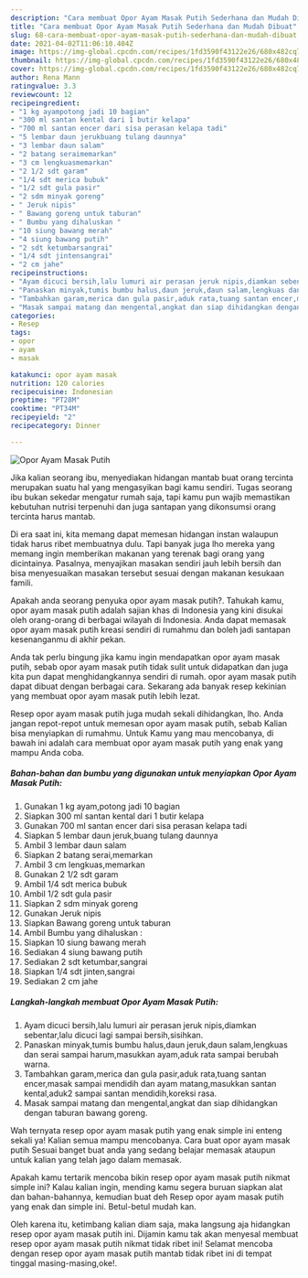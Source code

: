 ```yaml
---
description: "Cara membuat Opor Ayam Masak Putih Sederhana dan Mudah Dibuat"
title: "Cara membuat Opor Ayam Masak Putih Sederhana dan Mudah Dibuat"
slug: 68-cara-membuat-opor-ayam-masak-putih-sederhana-dan-mudah-dibuat
date: 2021-04-02T11:06:10.404Z
image: https://img-global.cpcdn.com/recipes/1fd3590f43122e26/680x482cq70/opor-ayam-masak-putih-foto-resep-utama.jpg
thumbnail: https://img-global.cpcdn.com/recipes/1fd3590f43122e26/680x482cq70/opor-ayam-masak-putih-foto-resep-utama.jpg
cover: https://img-global.cpcdn.com/recipes/1fd3590f43122e26/680x482cq70/opor-ayam-masak-putih-foto-resep-utama.jpg
author: Rena Mann
ratingvalue: 3.3
reviewcount: 12
recipeingredient:
- "1 kg ayampotong jadi 10 bagian"
- "300 ml santan kental dari 1 butir kelapa"
- "700 ml santan encer dari sisa perasan kelapa tadi"
- "5 lembar daun jerukbuang tulang daunnya"
- "3 lembar daun salam"
- "2 batang seraimemarkan"
- "3 cm lengkuasmemarkan"
- "2 1/2 sdt garam"
- "1/4 sdt merica bubuk"
- "1/2 sdt gula pasir"
- "2 sdm minyak goreng"
- " Jeruk nipis"
- " Bawang goreng untuk taburan"
- " Bumbu yang dihaluskan "
- "10 siung bawang merah"
- "4 siung bawang putih"
- "2 sdt ketumbarsangrai"
- "1/4 sdt jintensangrai"
- "2 cm jahe"
recipeinstructions:
- "Ayam dicuci bersih,lalu lumuri air perasan jeruk nipis,diamkan sebentar,lalu dicuci lagi sampai bersih,sisihkan."
- "Panaskan minyak,tumis bumbu halus,daun jeruk,daun salam,lengkuas dan serai sampai harum,masukkan ayam,aduk rata sampai berubah warna."
- "Tambahkan garam,merica dan gula pasir,aduk rata,tuang santan encer,masak sampai mendidih dan ayam matang,masukkan santan kental,aduk2 sampai santan mendidih,koreksi rasa."
- "Masak sampai matang dan mengental,angkat dan siap dihidangkan dengan taburan bawang goreng."
categories:
- Resep
tags:
- opor
- ayam
- masak

katakunci: opor ayam masak 
nutrition: 120 calories
recipecuisine: Indonesian
preptime: "PT28M"
cooktime: "PT34M"
recipeyield: "2"
recipecategory: Dinner

---
```



![Opor Ayam Masak Putih](https://img-global.cpcdn.com/recipes/1fd3590f43122e26/680x482cq70/opor-ayam-masak-putih-foto-resep-utama.jpg)

Jika kalian seorang ibu, menyediakan hidangan mantab buat orang tercinta merupakan suatu hal yang mengasyikan bagi kamu sendiri. Tugas seorang ibu bukan sekedar mengatur rumah saja, tapi kamu pun wajib memastikan kebutuhan nutrisi terpenuhi dan juga santapan yang dikonsumsi orang tercinta harus mantab.

Di era  saat ini, kita memang dapat memesan hidangan instan walaupun tidak harus ribet membuatnya dulu. Tapi banyak juga lho mereka yang memang ingin memberikan makanan yang terenak bagi orang yang dicintainya. Pasalnya, menyajikan masakan sendiri jauh lebih bersih dan bisa menyesuaikan masakan tersebut sesuai dengan makanan kesukaan famili. 



Apakah anda seorang penyuka opor ayam masak putih?. Tahukah kamu, opor ayam masak putih adalah sajian khas di Indonesia yang kini disukai oleh orang-orang di berbagai wilayah di Indonesia. Anda dapat memasak opor ayam masak putih kreasi sendiri di rumahmu dan boleh jadi santapan kesenanganmu di akhir pekan.

Anda tak perlu bingung jika kamu ingin mendapatkan opor ayam masak putih, sebab opor ayam masak putih tidak sulit untuk didapatkan dan juga kita pun dapat menghidangkannya sendiri di rumah. opor ayam masak putih dapat dibuat dengan berbagai cara. Sekarang ada banyak resep kekinian yang membuat opor ayam masak putih lebih lezat.

Resep opor ayam masak putih juga mudah sekali dihidangkan, lho. Anda jangan repot-repot untuk memesan opor ayam masak putih, sebab Kalian bisa menyiapkan di rumahmu. Untuk Kamu yang mau mencobanya, di bawah ini adalah cara membuat opor ayam masak putih yang enak yang mampu Anda coba.

<!--inarticleads1-->

##### Bahan-bahan dan bumbu yang digunakan untuk menyiapkan Opor Ayam Masak Putih:

1. Gunakan 1 kg ayam,potong jadi 10 bagian
1. Siapkan 300 ml santan kental dari 1 butir kelapa
1. Gunakan 700 ml santan encer dari sisa perasan kelapa tadi
1. Siapkan 5 lembar daun jeruk,buang tulang daunnya
1. Ambil 3 lembar daun salam
1. Siapkan 2 batang serai,memarkan
1. Ambil 3 cm lengkuas,memarkan
1. Gunakan 2 1/2 sdt garam
1. Ambil 1/4 sdt merica bubuk
1. Ambil 1/2 sdt gula pasir
1. Siapkan 2 sdm minyak goreng
1. Gunakan  Jeruk nipis
1. Siapkan  Bawang goreng untuk taburan
1. Ambil  Bumbu yang dihaluskan :
1. Siapkan 10 siung bawang merah
1. Sediakan 4 siung bawang putih
1. Sediakan 2 sdt ketumbar,sangrai
1. Siapkan 1/4 sdt jinten,sangrai
1. Sediakan 2 cm jahe




<!--inarticleads2-->

##### Langkah-langkah membuat Opor Ayam Masak Putih:

1. Ayam dicuci bersih,lalu lumuri air perasan jeruk nipis,diamkan sebentar,lalu dicuci lagi sampai bersih,sisihkan.
1. Panaskan minyak,tumis bumbu halus,daun jeruk,daun salam,lengkuas dan serai sampai harum,masukkan ayam,aduk rata sampai berubah warna.
1. Tambahkan garam,merica dan gula pasir,aduk rata,tuang santan encer,masak sampai mendidih dan ayam matang,masukkan santan kental,aduk2 sampai santan mendidih,koreksi rasa.
1. Masak sampai matang dan mengental,angkat dan siap dihidangkan dengan taburan bawang goreng.




Wah ternyata resep opor ayam masak putih yang enak simple ini enteng sekali ya! Kalian semua mampu mencobanya. Cara buat opor ayam masak putih Sesuai banget buat anda yang sedang belajar memasak ataupun untuk kalian yang telah jago dalam memasak.

Apakah kamu tertarik mencoba bikin resep opor ayam masak putih nikmat simple ini? Kalau kalian ingin, mending kamu segera buruan siapkan alat dan bahan-bahannya, kemudian buat deh Resep opor ayam masak putih yang enak dan simple ini. Betul-betul mudah kan. 

Oleh karena itu, ketimbang kalian diam saja, maka langsung aja hidangkan resep opor ayam masak putih ini. Dijamin kamu tak akan menyesal membuat resep opor ayam masak putih nikmat tidak ribet ini! Selamat mencoba dengan resep opor ayam masak putih mantab tidak ribet ini di tempat tinggal masing-masing,oke!.


